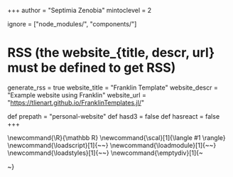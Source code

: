+++
author = "Septimia Zenobia"
mintoclevel = 2

ignore = ["node_modules/", "components/"]

# RSS (the website_{title, descr, url} must be defined to get RSS)
generate_rss = true
website_title = "Franklin Template"
website_descr = "Example website using Franklin"
website_url   = "https://tlienart.github.io/FranklinTemplates.jl/"

def prepath = "personal-website"
def hasd3 = false
def hasreact = false
+++

\newcommand{\R}{\mathbb R}
\newcommand{\scal}[1]{\langle #1 \rangle}
\newcommand{\loadscript}[1]{~~~<script src="!#1"></script>~~~}
\newcommand{\loadmodule}[1]{~~~<script type="module" src="!#1"></script>~~~}
\newcommand{\loadstyles}[1]{~~~<link rel="stylesheet" href="!#1"></link>~~~}
\newcommand{\emptydiv}[1]{~~~<div id="!#1"></div>~~~}
